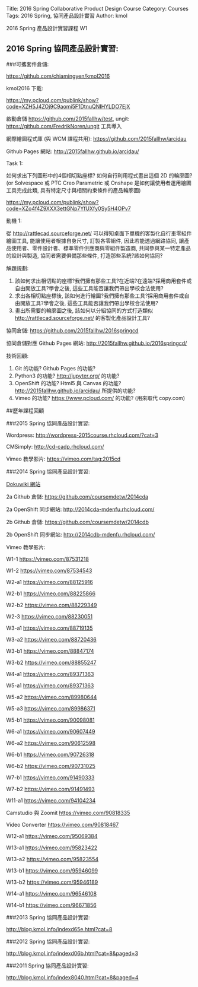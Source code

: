 Title: 2016 Spring Collaborative Product Design Course
Category: Courses
Tags: 2016 Spring, 協同產品設計實習
Author: kmol

2016 Spring 產品設計實習課程 W1

<!-- PELICAN_END_SUMMARY -->

## 2016 Spring 協同產品設計實習:

###可攜套件倉儲:

<https://github.com/chiamingyen/kmol2016>

kmol2016 下載:

<https://my.pcloud.com/publink/show?code=XZH5J4ZOj9C9aomi5F1DtnuQNIHYLDO7EjX>

啟動倉儲 <https://github.com/2015fallhw/test>, ungit: <https://github.com/FredrikNoren/ungit> 工具導入

網際繪圖程式庫 (與 WCM 課程共用): <https://github.com/2015fallhw/arcidau>

Github Pages 網站: <http://2015fallhw.github.io/arcidau/>

Task 1: 

如何求出下列圖形中的4個相切點座標? 如何自行利用程式畫出這個 2D 的輪廓圖? (or Solvespace 或 PTC Creo Parametric 或 Onshape 是如何讓使用者運用繪圖工具完成此類, 具有特定尺寸與相關約束條件的產品輪廓圖)

<https://my.pcloud.com/publink/show?code=XZo4f4Z9XXX3ettGNp7YfUXfy0Sy5H4OPv7>

動機 1:

從 <http://rattlecad.sourceforge.net/> 可以得知桌面下單機的客製化自行車零組件繪圖工具, 能讓使用者根據自身尺寸, 訂製各零組件, 因此若能透過網路協同, 讓產品使用者、零件設計者、標準零件供應商與零組件製造商, 共同參與某一特定產品的設計與製造, 協同者需要俱備那些條件, 打造那些系統?該如何協同?

解題規劃:

1. 該如何求出相切點的座標?我們擁有那些工具?在近端?在遠端?採用商用套件或自由開放工具?學會之後, 這些工具能否讓我們帶出學校合法使用?
2. 求出各相切點座標後, 該如何進行繪圖?我們擁有那些工具?採用商用套件或自由開放工具?學會之後, 這些工具能否讓我們帶出學校合法使用?
3. 畫出所需要的輪廓圖之後, 該如何以分組協同的方式打造類似 <http://rattlecad.sourceforge.net/> 的客製化產品設計工具?

協同倉儲: <https://github.com/2015fallhw/2016springcd>

協同倉儲對應 Github Pages 網站: <http://2015fallhw.github.io/2016springcd/>

技術回顧:

1. Git 的功能? Github Pages 的功能?
2. Python3 的功能? <http://jupyter.org/> 的功能?
3. OpenShift 的功能? Html5 與 Canvas 的功能? <http://2015fallhw.github.io/arcidau/> 所提供的功能?
4. Vimeo 的功能? <https://www.pcloud.com/> 的功能? (用來取代 copy.com)

##歷年課程回顧

###2015 Spring 協同產品設計實習:

Wordpress: <http://wordpress-2015course.rhcloud.com/?cat=3>

CMSimply: <http://cd-cadp.rhcloud.com/>

Vimeo 教學影片: <https://vimeo.com/tag:2015cd>

###2014 Spring 協同產品設計實習:

<a href="http://wiki.mde.tw/doku.php?id=%E5%8D%94%E5%90%8C%E7%94%A2%E5%93%81%E8%A8%AD%E8%A8%88:%E5%AF%A6%E7%BF%92%E7%9B%AE%E6%A8%99">Dokuwiki 網站</a>

2a Github 倉儲: <https://github.com/coursemdetw/2014cda>

2a OpenShift 同步網站: <http://2014cda-mdenfu.rhcloud.com/>

2b Github 倉儲: <https://github.com/coursemdetw/2014cdb>

2b OpenShift 同步網站: <http://2014cdb-mdenfu.rhcloud.com/>

Vimeo 教學影片: 

W1-1 <https://vimeo.com/87531218>

W1-2 <https://vimeo.com/87534543>

W2-a1 <https://vimeo.com/88125916>

W2-b1 <https://vimeo.com/88225866>

W2-b2 <https://vimeo.com/88229349>

W2-3 <https://vimeo.com/88230051>

W3-a1 <https://vimeo.com/88719135>

W3-a2 <https://vimeo.com/88720436>

W3-b1 <https://vimeo.com/88847174>

W3-b2 <https://vimeo.com/88855247>

W4-a1 <https://vimeo.com/89371363>

W5-a1 <https://vimeo.com/89371363>

W5-a2 <https://vimeo.com/89980644>

W5-a3 <https://vimeo.com/89986371>

W5-b1 <https://vimeo.com/90098081>

W6-a1 <https://vimeo.com/90607449>

W6-a2 <https://vimeo.com/90612598>

W6-b1 <https://vimeo.com/90726318>

W6-b2 <https://vimeo.com/90731025>

W7-b1 <https://vimeo.com/91490333>

W7-b2 <https://vimeo.com/91491493>

W11-a1 <https://vimeo.com/94104234>

Camstudio 與 Zoomit <https://vimeo.com/90818335>

Video Converter <https://vimeo.com/90818467>

W12-a1 <https://vimeo.com/95069384>

W13-a1 <https://vimeo.com/95823422>

W13-a2 <https://vimeo.com/95823554>

W13-b1 <https://vimeo.com/95946099>

W13-b2 <https://vimeo.com/95946189>

W14-a1 <https://vimeo.com/96546108>

W14-b1 <https://vimeo.com/96671856>

###2013 Spring 協同產品設計實習:

<http://blog.kmol.info/indexd65e.html?cat=8>

###2012 Spring 協同產品設計實習:

<http://blog.kmol.info/indexd06b.html?cat=8&paged=3>

###2011 Spring 協同產品設計實習:

<http://blog.kmol.info/index8040.html?cat=8&paged=4>